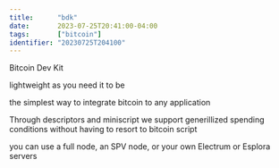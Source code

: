 ```yaml
---
title:      "bdk"
date:       2023-07-25T20:41:00-04:00
tags:       ["bitcoin"]
identifier: "20230725T204100"
---
```


Bitcoin Dev Kit

lightweight as you need it to be

the simplest way to integrate bitcoin to any application

Through descriptors and miniscript we support generillized spending conditions
without having to resort to bitcoin script

you can use a full node, an SPV node, or your own Electrum or Esplora servers



